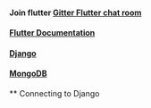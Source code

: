 
#### Join flutter [Gitter Flutter chat room](https://gitter.im/flutter/flutter?source=orgpage)

#### [Flutter Documentation](https://flutter.dev/docs/get-started/install/linux)
####  [Django](https://docs.djangoproject.com/en/3.1/intro/install/)  
####  [MongoDB](https://www.mongodb.com/)


** Connecting to Django
